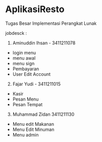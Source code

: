 # AplikasiResto
Tugas Besar Implementasi Perangkat Lunak

jobdesck :
1. Aminuddin Ihsan - 3411211078
  - login menu
  - menu awal
  - menu sign
  - Pembayaran
  - User Edit Account
2. Fajar Yudi - 3411211015
  - Kasir
  - Pesan Menu
  - Pesan Tempat
3. Muhammad Zidan  3411211130
  - Menu edit Makanan
  - Menu Edit Minuman
  - Menu admin
